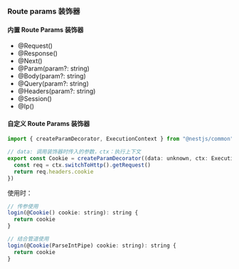 ### Route params 装饰器

#### 内置 Route Params 装饰器
- @Request()
- @Response()
- @Next()
- @Param(param?: string)
- @Body(param?: string)
- @Query(param?: string)
- @Headers(param?: string)
- @Session()
- @Ip()

#### 自定义 Route Params 装饰器
```js
import { createParamDecorator, ExecutionContext } from "@nestjs/common";

// data: 调用装饰器时传入的参数，ctx：执行上下文
export const Cookie = createParamDecorator((data: unknown, ctx: ExecutionContext) => {
  const req = ctx.switchToHttp().getRequest()
  return req.headers.cookie
})
```

使用时：
```js
// 传参使用
login(@Cookie() cookie: string): string {
  return cookie
}

// 结合管道使用
login(@Cookie(ParseIntPipe) cookie: string): string {
  return cookie
}
```